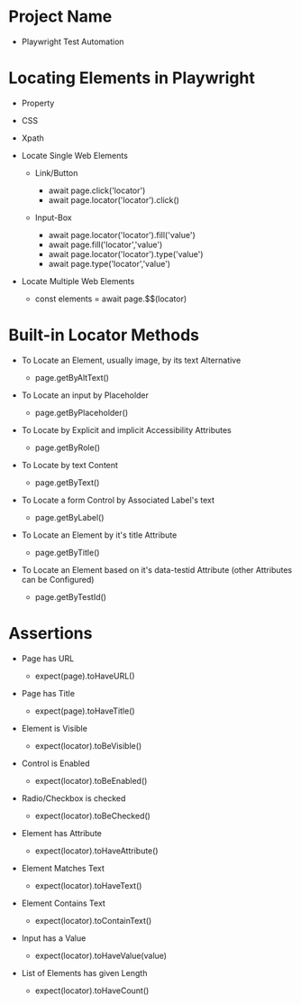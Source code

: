 # Project Name

- Playwright Test Automation

# Locating Elements in Playwright

- Property
- CSS
- Xpath

- Locate Single Web Elements

  - Link/Button

    - await page.click('locator')
    - await page.locator('locator').click()

  - Input-Box

    - await page.locator('locator').fill('value')
    - await page.fill('locator','value')
    - await page.locator('locator').type('value')
    - await page.type('locator','value')

- Locate Multiple Web Elements

  - const elements = await page.$$(locator)

# Built-in Locator Methods

- To Locate an Element, usually image, by its text Alternative

  - page.getByAltText()

- To Locate an input by Placeholder

  - page.getByPlaceholder()

- To Locate by Explicit and implicit Accessibility Attributes

  - page.getByRole()

- To Locate by text Content

  - page.getByText()

- To Locate a form Control by Associated Label's text

  - page.getByLabel()

- To Locate an Element by it's title Attribute

  - page.getByTitle()

- To Locate an Element based on it's data-testid Attribute (other Attributes can be Configured)

  - page.getByTestId()

# Assertions

- Page has URL

  - expect(page).toHaveURL()

- Page has Title

  - expect(page).toHaveTitle()

- Element is Visible

  - expect(locator).toBeVisible()

- Control is Enabled

  - expect(locator).toBeEnabled()

- Radio/Checkbox is checked

  - expect(locator).toBeChecked()

- Element has Attribute

  - expect(locator).toHaveAttribute()

- Element Matches Text

  - expect(locator).toHaveText()

- Element Contains Text

  - expect(locator).toContainText()

- Input has a Value

  - expect(locator).toHaveValue(value)

- List of Elements has given Length

  - expect(locator).toHaveCount()
